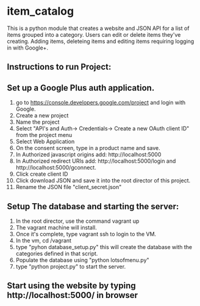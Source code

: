 # item_catalog
This is a python module that creates a website and JSON API for a list of items grouped into a category. Users can edit or delete items they've creating. Adding items, deleteing items and editing items requiring logging in with Google+.

## Instructions to run Project:

## Set up a Google Plus auth application.
1. go to https://console.developers.google.com/project and login with Google.
2. Create a new project
3. Name the project
4. Select "API's and Auth-> Credentials-> Create a new OAuth client ID" from the project menu
5. Select Web Application
6. On the consent screen, type in a product name and save.
7. In Authorized javascript origins add: http://localhost:5000
8. In Authorized redirect URIs add: http://localhost:5000/login and http://localhost:5000/gconnect.
9. Click create client ID
10. Click download JSON and save it into the root director of this project.
11. Rename the JSON file "client_secret.json"
 
 
## Setup The database and starting the server:
1. In the root director, use the command vagrant up
2. The vagrant machine will install.
3. Once it's complete, type vagrant ssh to login to the VM.
4. In the vm, cd /vagrant
5. type "pyhon database_setup.py" this will create the database with the categories defined in that script.
6. Populate the database using "python lotsofmenu.py"
6. type "python project.py" to start the server.

## Start using the website by typing http://localhost:5000/ in browser
